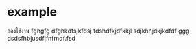 # example
ลองใช้งาน
fghgfg dfghkdfsjkfdsj fdshdfkjdfkkjl sdjkhhjdkjkdfdf ggg
dsdsfhbjusdfjfnfmdf.fsd